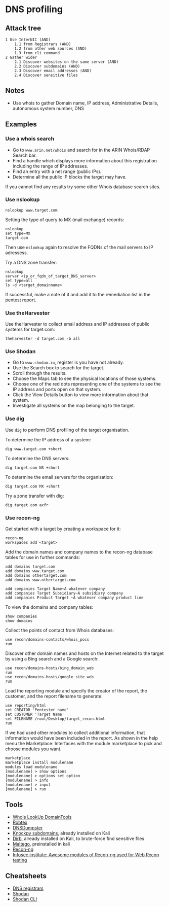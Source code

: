 # DNS profiling

## Attack tree

```text
1 Use InterNIC (AND)
    1.1 from Registrars (AND)
    1.2 from other web sources (AND)
    1.3 from cli command
2 Gather wider
    2.1 Discover websites on the same server (AND)
    2.2 Discover subdomains (AND)
    2.3 Discover email addresses (AND)
    2.4 Discover sensitive files
```

## Notes

* Use whois to gather Domain name, IP address, Administrative Details, autonomous system number, DNS

## Examples

### Use a whois search

* Go to `www.arin.net/whois` and search for <target name> in the ARIN Whois/RDAP Search bar.
* Find a handle which displays more information about this registration including the range of IP addresses.
* Find an entry with a net range (public IPs).
* Determine all the public IP blocks the target may have.

If you cannot find any results try some other Whois database search sites.

### Use nslookup

    nslookup www.target.com

Setting the type of query to MX (mail exchange) records:

```text
nslookup
set type=MX
target.com
```

Then use `nslookup` again to resolve the FQDNs of the mail servers to IP adressess.

Try a DNS zone transfer:

```text
nslookup
server <ip_or_fqdn_of_target_DNS_server>
set type=all
ls -d <target_domainname>
```

If successful, make a note of it and add it to the remediation list in the pentest report.

### Use theHarvester

Use theHarvester to collect email address and IP addresses of public systems for target.com:

    theharvester -d target.com -b all

### Use Shodan

* Go to `www.shodan.io`, register is you have not already.
* Use the Search box to search for the target.
* Scroll through the results.
* Choose the Maps tab to see the physical locations of those systems.
* Choose one of the red dots representing one of the systems to see the IP address and ports open on that system.
* Click the View Details button to view more information about that system.
* Investigate all systems on the map belonging to the target.

### Use dig

Use `dig` to perform DNS profiling of the target organisation.

To determine the IP address of a system:

    dig www.target.com +short

To determine the DNS servers:

    dig target.com NS +short

To determine the email servers for the organisation:

    dig target.com MX +short

Try a zone transfer with dig:

    dig target.com axfr

### Use recon-ng

Get started with a target by creating a workspace for it:

```text
recon-ng
workspaces add <target>
```

Add the domain names and company names to the recon-ng database tables for use in further commands:

```text
add domains target.com
add domains www.target.com
add domains othertarget.com
add domains www.othertarget.com

add companies Target Name~A whatever company
add companies Target Subsidiary~A subsidiary company
add companies Product Target ~A whatever company product line
```

To view the domains and company tables:

```text
show companies
show domains
```

Collect the points of contact from Whois databases:

```text
use recon/domains-contacts/whois_pocs
run
```

Discover other domain names and hosts on the Internet related to the target by using a Bing search and a Google search:

```text
use recon/domains-hosts/bing_domain_web
run
use recon/domains-hosts/google_site_web
run
```

Load the reporting module and specify the creator of the report, the customer, and the report filename to generate:

```text
use reporting/html
set CREATOR 'Pentester name'
set CUSTOMER 'Target Name'
set FILENAME /root/Desktop/target_recon.html
run
```

If we had used other modules to collect additional information, that information would have been included in the 
report. As shown in the help menu the Marketplace: Interfaces with the module marketplace to pick and choose 
modules you want. 

```text
marketplace
marketplace install modulename
modules load modulename
[modulename] > show options
[modulename] > options set option
[modulename] > info
[modulename] > input
[modulename] > run
```

## Tools

* [WhoIs LookUp DomainTools](https://whois.domaintools.com/)
* [Robtex](https://www.robtex.com/)
* [DNSDumpster](https://dnsdumpster.com/)
* [Knockpy subdomains](https://github.com/guelfoweb/knock), already installed on Kali
* [Dirb](https://www.kali.org/tools/dirb/), already installed on Kali, to brute-force find sensitive files
* [Maltego](https://www.maltego.com), preinstalled in kali
* [Recon-ng](https://tools.kali.org/information-gathering/recon-ng)
* [Infosec institute: Awesome modules of Recon-ng used for Web Recon testing](https://resources.infosecinstitute.com/topic/awesome-modules-of-recon-ng-used-for-web-recon-testing/)

## Cheatsheets

* [DNS registrars](cheatsheets:docs/reconnaissance/DNS-registrars)
* [Shodan](cheatsheets:docs/reconnaissance/Shodan-cheatsheet)
* [Shodan CLI](cheatsheets:docs/reconnaissance/Shodan-CLI-cheatsheet)
